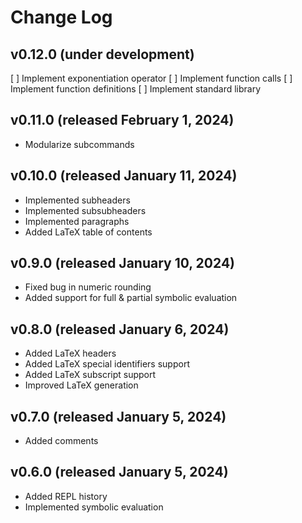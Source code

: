 # Change Log

## v0.12.0 (under development)

[ ] Implement exponentiation operator
[ ] Implement function calls
[ ] Implement function definitions
[ ] Implement standard library

## v0.11.0 (released February 1, 2024)

- Modularize subcommands

## v0.10.0 (released January 11, 2024)

- Implemented subheaders
- Implemented subsubheaders
- Implemented paragraphs
- Added LaTeX table of contents

## v0.9.0 (released January 10, 2024)

- Fixed bug in numeric rounding
- Added support for full & partial symbolic evaluation

## v0.8.0 (released January 6, 2024)

- Added LaTeX headers
- Added LaTeX special identifiers support
- Added LaTeX subscript support
- Improved LaTeX generation

## v0.7.0 (released January 5, 2024)

- Added comments

## v0.6.0 (released January 5, 2024)

- Added REPL history
- Implemented symbolic evaluation

